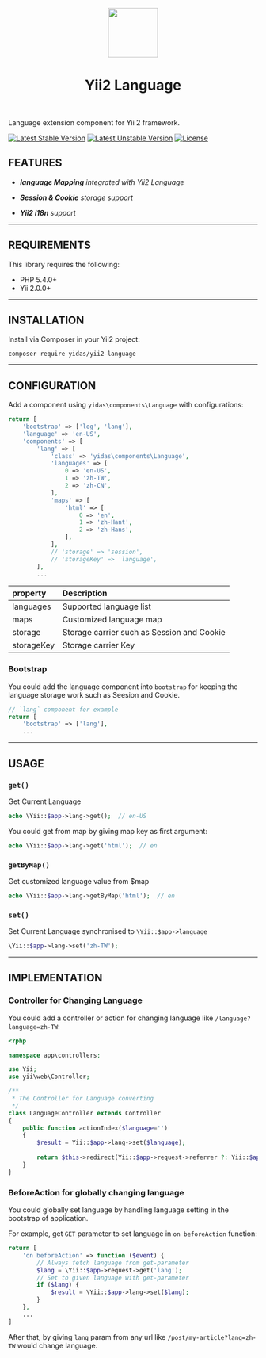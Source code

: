 <p align="center">
    <a href="https://github.com/yiisoft" target="_blank">
        <img src="https://avatars0.githubusercontent.com/u/993323" height="100px">
    </a>
    <h1 align="center">Yii2 Language</h1>
    <br>
</p>

Language extension component for Yii 2 framework.

[![Latest Stable Version](https://poser.pugx.org/yidas/yii2-language/v/stable?format=flat-square)](https://packagist.org/packages/yidas/yii2-language)
[![Latest Unstable Version](https://poser.pugx.org/yidas/yii2-language/v/unstable?format=flat-square)](https://packagist.org/packages/yidas/yii2-language)
[![License](https://poser.pugx.org/yidas/yii2-language/license?format=flat-square)](https://packagist.org/packages/yidas/yii2-language)

FEATURES
--------

- ***language Mapping** integrated with Yii2 Language*

- ***Session & Cookie** storage support*

- ***Yii2 i18n** support*

---

REQUIREMENTS
------------

This library requires the following:

- PHP 5.4.0+
- Yii 2.0.0+

---


INSTALLATION
------------

Install via Composer in your Yii2 project:

```
composer require yidas/yii2-language
```

---

CONFIGURATION
-------------

Add a component using `yidas\components\Language` with configurations:

```php
return [
    'bootstrap' => ['log', 'lang'],
    'language' => 'en-US',
    'components' => [
        'lang' => [
            'class' => 'yidas\components\Language',
            'languages' => [
                0 => 'en-US',
                1 => 'zh-TW',
                2 => 'zh-CN',
            ],
            'maps' => [
                'html' => [
                    0 => 'en',
                    1 => 'zh-Hant',
                    2 => 'zh-Hans',
                ],
            ],
            // 'storage' => 'session',
            // 'storageKey' => 'language',
        ],
        ...
```

|property|Description|
|:-|:-|
|languages|Supported language list|
|maps|Customized language map|
|storage|Storage carrier such as Session and Cookie|
|storageKey|Storage carrier Key|

### Bootstrap

You could add the language component into `bootstrap` for keeping the language storage work such as Seesion and Cookie.

```php
// `lang` component for example
return [
    'bootstrap' => ['lang'], 
    ...
```

---

USAGE
-----

### `get()`

Get Current Language

```php
echo \Yii::$app->lang->get();  // en-US
```

You could get from map by giving map key as first argument:

```php
echo \Yii::$app->lang->get('html');  // en
```



### `getByMap()`

Get customized language value from $map

```php
echo \Yii::$app->lang->getByMap('html');  // en
```

### `set()`

Set Current Language synchronised to `\Yii::$app->language`

```php
\Yii::$app->lang->set('zh-TW');
```

---

IMPLEMENTATION
--------------

### Controller for Changing Language

You could add a controller or action for changing language like `/language?language=zh-TW`:

```php
<?php

namespace app\controllers;

use Yii;
use yii\web\Controller;

/**
 * The Controller for Language converting
 */
class LanguageController extends Controller
{
    public function actionIndex($language='')
    {
        $result = Yii::$app->lang->set($language);
        
        return $this->redirect(Yii::$app->request->referrer ?: Yii::$app->homeUrl);
    }
}
```

### BeforeAction for globally changing language

You could globally set language by handling language setting in the bootstrap of application.

For example, get `GET` parameter to set language in `on beforeAction` function:

```php
return [
    'on beforeAction' => function ($event) {
        // Always fetch language from get-parameter
        $lang = \Yii::$app->request->get('lang');
        // Set to given language with get-parameter
        if ($lang) {
            $result = \Yii::$app->lang->set($lang);
        }
    },
    ...
]
```

After that, by giving `lang` param from any url like `/post/my-article?lang=zh-TW` would change language.
